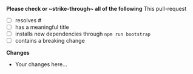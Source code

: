 **Please check or ~strike-through~ all of the following**
This pull-request
- [ ] resolves #<issue-id>
- [ ] has a meaningful title
- [ ] installs new dependencies through `npm run bootstrap`
- [ ] contains a breaking change

**Changes**
- Your changes here...
